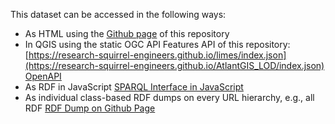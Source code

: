 This dataset can be accessed in the following ways:    
* As HTML using the [Github page](https://research-squirrel-engineers.github.io/AtlantGIS_LOD/) of this repository
* In QGIS using the static OGC API Features API of this repository: [https://research-squirrel-engineers.github.io/limes/index.json](https://research-squirrel-engineers.github.io/AtlantGIS_LOD/index.json) [OpenAPI](https://research-squirrel-engineers.github.io/AtlantGIS_LOD/api/api.html)
* As RDF in JavaScript [SPARQL Interface in JavaScript](https://research-squirrel-engineers.github.io/AtlantGIS_LOD/sparql.html)
* As individual class-based RDF dumps on every URL hierarchy, e.g., all RDF [RDF Dump on Github Page](https://research-squirrel-engineers.github.io/AtlantGIS_LOD/index.ttl)
 
